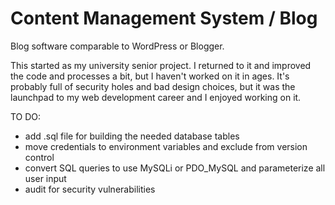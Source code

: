 # Content Management System / Blog
Blog software comparable to WordPress or Blogger.

This started as my university senior project. I returned to it and improved the code and processes a bit, but I haven't worked on it in ages. It's probably full of security holes and bad design choices, but it was the launchpad to my web development career and I enjoyed working on it.

TO DO: 
* add .sql file for building the needed database tables
* move credentials to environment variables and exclude from version control
* convert SQL queries to use MySQLi or PDO_MySQL and parameterize all user input
* audit for security vulnerabilities
